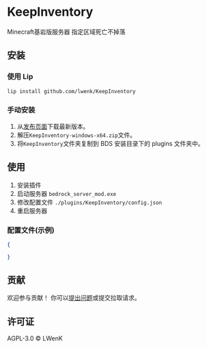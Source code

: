 # KeepInventory

Minecraft基岩版服务器 指定区域死亡不掉落

## 安装

### 使用 Lip

```sh
lip install github.com/lwenk/KeepInventory
```

### 手动安装

1. 从[发布页面](https://github.com/lwenk/KeepInventory/releases)下载最新版本。
2. 解压`KeepInventory-windows-x64.zip`文件。
3. 将`KeepInventory`文件夹复制到 BDS 安装目录下的 plugins 文件夹中。

## 使用

1. 安装插件
2. 启动服务器 `bedrock_server_mod.exe`
3. 修改配置文件 `./plugins/KeepInventory/config.json`
4. 重启服务器

### 配置文件(示例)

```json
{

}
```

## 贡献

欢迎参与贡献！
你可以[提出问题](https://github.com/lwenk/Stats/issues/new/choose)或提交拉取请求。

## 许可证

AGPL-3.0 © LWenK
